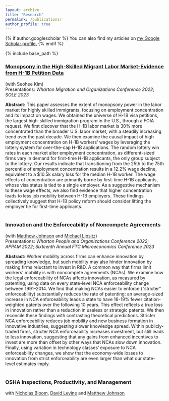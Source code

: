 ```yaml
---
layout: archive
title: "Research"
permalink: /publications/
author_profile: true
---
```


{% if author.googlescholar %}
  You can also find my articles on <u><a href="{{author.googlescholar}}">my Google Scholar profile</a>.</u>
{% endif %}

{% include base_path %}


### [Monopsony in the High-Skilled Migrant Labor Market-Evidence from H-1B Petition Data](https://papers.ssrn.com/sol3/papers.cfm?abstract_id=4010152) 
 (with Seohee Kim) \
Presentations: _Wharton Migration and Organizations Conference 2022_; _SOLE 2023_  

**Abstract:** This paper assesses the extent of monopsony power in the labor market for highly skilled immigrants, focusing on employment concentration and its impact on wages. We obtained the universe of H-1B visa petitions, the largest high-skilled immigration program in the U.S., through a FOIA request. We first discover that the H-1B labor market is 30% more concentrated than the broader U.S. labor market, with a steadily increasing trend over the past decade. We then examine the causal impact of high employment concentration on H-1B workers’ wages by leveraging the lottery system for over-the-cap H-1B applications. The random lottery win rates in each market alter employment concentration, as different-sized firms vary in demand for first-time H-1B applicants, the only group subject to the lottery. Our results indicate that transitioning from the 25th to the 75th percentile of employment concentration results in a 12.2% wage decline, equivalent to a \$10.5k salary loss for the median H-1B worker. The wage effects of concentration are primarily borne by first-time H-1B applicants, whose visa status is tied to a single employer. As a suggestive mechanism to these wage effects, we also find evidence that higher concentration leads to less job mobility between H-1B employers. These findings collectively suggest that H-1B policy reform should consider lifting the employer tie for first-time applicants.\
<br />

### [Innovation and the Enforceability of Noncompete Agreements](https://www.nber.org/papers/w31487) 
(with [Matthew Johnson](https://sites.google.com/site/mslaterjohnson/) and [Michael Lipsitz](https://sites.google.com/site/malipsitz/)) \
Presentations: _Wharton People and Organizations Conference 2022_; _APPAM 2022_; _Sixteenth Annual FTC Microeconomics Conference 2023_ 

**Abstract:** Worker mobility across firms can enhance innovation by spreading knowledge, but such mobility may also hinder innovation by making firms reluctant to invest in R&D. A common way that firms limit workers' mobility is with noncompete agreements (NCAs). We examine how the legal enforceability of NCAs affects innovation, as measured by patenting, using data on every state-level NCA enforceability change between 1991–2014. We find that making NCAs easier to enforce (“stricter” enforceability) substantially reduces the rate of patenting: an average-sized increase in NCA enforceability leads a state to have 16-19% fewer citation-weighted patents over the following 10 years. This effect reflects a true loss in innovation rather than a reduction in useless or strategic patents. We then reconcile these findings with contrasting theoretical predictions. Stricter NCA enforceability reduces job mobility and new business formation in innovative industries, suggesting slower knowledge spread. Within publicly-traded firms, stricter NCA enforceability increases investment, but still leads to less innovation, suggesting that any gains from enhanced incentives to invest are more than offset by other ways that NCAs slow down innovation. Finally, using variation in technology classes’ exposure to NCA enforceability changes, we show that the economy-wide losses to innovation from strict enforceability are even larger than what our state-level estimates imply.\
<br />

### OSHA Inspections, Productivity, and Management
with [Nicholas Bloom](https://nbloom.people.stanford.edu), [David Levine](http://faculty.haas.berkeley.edu/levine/) and [Matthew Johnson](https://sites.google.com/site/mslaterjohnson/)

